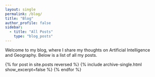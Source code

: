 ```yaml
---
layout: single
permalink: /blog/
title: "Blog"
author_profile: false
sidebar:
  - title: "All Posts"
    type: "blog_posts"
---
```


Welcome to my blog, where I share my thoughts on Artificial Intelligence and Geography. Below is a list of all my posts.

{% for post in site.posts reversed %}
  {% include archive-single.html show_excerpt=false %}
{% endfor %}